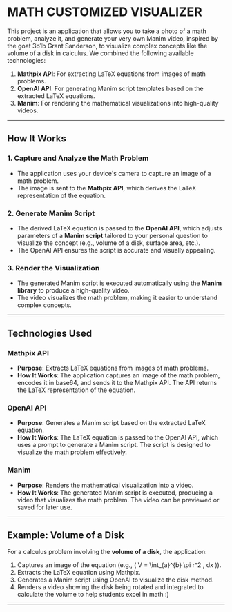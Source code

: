 # MATH CUSTOMIZED VISUALIZER

This project is an application that allows you to take a photo of a math problem, analyze it, and generate your very own Manim video, inspired by the goat 3b1b Grant Sanderson, to visualize complex concepts like the volume of a disk in calculus. We combined the following available technologies:

1. **Mathpix API**: For extracting LaTeX equations from images of math problems.
2. **OpenAI API**: For generating Manim script templates based on the extracted LaTeX equations.
3. **Manim**: For rendering the mathematical visualizations into high-quality videos.

---

## How It Works

### 1. **Capture and Analyze the Math Problem**
- The application uses your device's camera to capture an image of a math problem.
- The image is sent to the **Mathpix API**, which derives the LaTeX representation of the equation.

### 2. **Generate Manim Script**
- The derived LaTeX equation is passed to the **OpenAI API**, which adjusts parameters of a **Manim script** tailored to your personal question to visualize the concept (e.g., volume of a disk, surface area, etc.).
- The OpenAI API ensures the script is accurate and visually appealing.

### 3. **Render the Visualization**
- The generated Manim script is executed automatically using the **Manim library** to produce a high-quality video.
- The video visualizes the math problem, making it easier to understand complex concepts.

---

## Technologies Used

### **Mathpix API**
- **Purpose**: Extracts LaTeX equations from images of math problems.
- **How It Works**: The application captures an image of the math problem, encodes it in base64, and sends it to the Mathpix API. The API returns the LaTeX representation of the equation.

### **OpenAI API**
- **Purpose**: Generates a Manim script based on the extracted LaTeX equation.
- **How It Works**: The LaTeX equation is passed to the OpenAI API, which uses a prompt to generate a Manim script. The script is designed to visualize the math problem effectively.

### **Manim**
- **Purpose**: Renders the mathematical visualization into a video.
- **How It Works**: The generated Manim script is executed, producing a video that visualizes the math problem. The video can be previewed or saved for later use.

---

## Example: Volume of a Disk
For a calculus problem involving the **volume of a disk**, the application:
1. Captures an image of the equation (e.g., \( V = \int_{a}^{b} \pi r^2 \, dx \)).
2. Extracts the LaTeX equation using Mathpix.
3. Generates a Manim script using OpenAI to visualize the disk method.
4. Renders a video showing the disk being rotated and integrated to calculate the volume to help students excel in math :)

---

